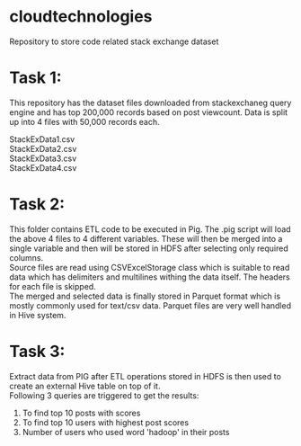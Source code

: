 # cloudtechnologies
Repository to store code related stack exchange dataset

# Task 1:
This repository has the dataset files downloaded from stackexchaneg query engine and has top 200,000 records based on post viewcount. Data is split up into 4 files with 50,000 records each.

StackExData1.csv  
StackExData2.csv  
StackExData3.csv  
StackExData4.csv

# Task 2:

This folder contains ETL code to be executed in Pig. The .pig script will load the above 4 files to 4 different variables. These will then be merged into a single variable and then will be stored in HDFS after selecting only required columns.  
Source files are read using CSVExcelStorage class which is suitable to read data which has delimiters and multilines withing the data itself. The headers for each file is skipped.  
The merged and selected data is finally stored in Parquet format which is mostly commonly used for text/csv data. Parquet files are very well handled in Hive system.

# Task 3:

Extract data from PIG after ETL operations stored in HDFS is then used to create an external Hive table on top of it.  
Following 3 queries are triggered to get the results:

1. To find top 10 posts with scores  
2. To find top 10 users with highest post scores  
3. Number of users who used word 'hadoop' in their posts
